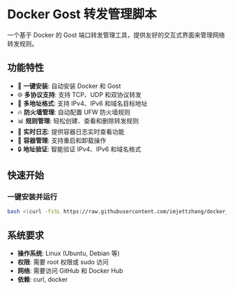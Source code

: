 # Docker Gost 转发管理脚本

一个基于 Docker 的 Gost 端口转发管理工具，提供友好的交互式界面来管理网络转发规则。

## 功能特性

- 🚀 **一键安装**: 自动安装 Docker 和 Gost
- 🌐 **多协议支持**: 支持 TCP、UDP 和双协议转发
- 📍 **多地址格式**: 支持 IPv4、IPv6 和域名目标地址
- 🔥 **防火墙管理**: 自动配置 UFW 防火墙规则
- 📊 **规则管理**: 轻松创建、查看和删除转发规则
- 📝 **实时日志**: 提供容器日志实时查看功能
- 🔄 **容器管理**: 支持重启和卸载操作
- 🔒 **地址验证**: 智能验证 IPv4、IPv6 和域名格式

## 快速开始

### 一键安装并运行

```bash
bash <(curl -fsSL https://raw.githubusercontent.com/imjettzhang/docker_gost_manager/main/quickstart.sh)
```

## 系统要求

- **操作系统**: Linux (Ubuntu, Debian 等)
- **权限**: 需要 root 权限或 sudo 访问
- **网络**: 需要访问 GitHub 和 Docker Hub
- **依赖**: curl, docker
